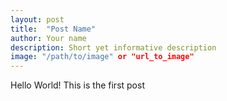 ```yaml
---
layout: post
title:  "Post Name"
author: Your name
description: Short yet informative description
image: "/path/to/image" or "url_to_image"
--- 
```

Hello World!
This is the first post
